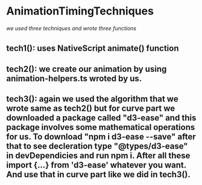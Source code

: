 # AnimationTimingTechniques

###### we used three techniques and wrote three functions

## tech1(): uses NativeScript animate() function

## tech2(): we create our animation by using animation-helpers.ts wroted by us.

## tech3(): again we used the algorithm that we wrote same as tech2() but for curve part we downloaded a package called "d3-ease" and this package involves some mathematical operations for us. To download "npm i d3-ease --save" after that to see decleration type "@types/d3-ease" in devDependicies and run npm i. After all these import {...} from 'd3-ease' whatever you want. And use that in curve part like we did in tech3().
